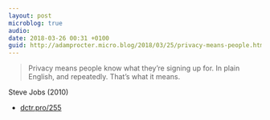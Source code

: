 ```yaml
---
layout: post
microblog: true
audio: 
date: 2018-03-26 00:31 +0100
guid: http://adamprocter.micro.blog/2018/03/25/privacy-means-people.html
---
```

> Privacy means people know what they’re signing up for. In plain English, and repeatedly. That’s what it means.

Steve Jobs (2010)

- [dctr.pro/255](http://dctr.pro/255)
